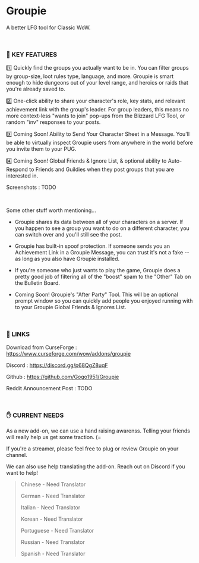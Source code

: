 # Groupie

A better LFG tool for Classic WoW.

<br>

### :gem:  **KEY FEATURES**

:one:  Quickly find the groups you actually want to be in. You can filter groups by group-size, loot rules type, language, and more. Groupie is smart enough to hide dungeons out of your level range, and heroics or raids that you're already saved to.

:two:  One-click ability to share your character's role, key stats, and relevant achievement link with the group's leader. For group leaders, this means no more context-less "wants to join" pop-ups from the Blizzard LFG Tool, or random "inv" responses to your posts.

:three:  Coming Soon! Ability to Send Your Character Sheet in a Message. You'll be able to virtually inspect Groupie users from anywhere in the world before you invite them to your PUG.

:four:  Coming Soon! Global Friends & Ignore List, & optional ability to Auto-Respond to Friends and Guildies when they post groups that you are interested in.

Screenshots : TODO

<br>

Some other stuff worth mentioning...

* Groupie shares its data between all of your characters on a server. If you happen to see a group you want to do on a different character, you can switch over and you'll still see the post.

* Groupie has built-in spoof protection. If someone sends you an Achievement Link in a Groupie Message, you can trust it's not a fake -- as long as you also have Groupie installed.

* If you're someone who just wants to play the game, Groupie does a pretty good job of filtering all of the "boost" spam to the "Other" Tab on the Bulletin Board.

* Coming Soon! Groupie's "After Party" Tool. This will be an optional prompt window so you can quickly add people you enjoyed running with to your Groupie Global Friends & Ignores List.

<br>

### :link:  **LINKS**

Download from CurseForge : https://www.curseforge.com/wow/addons/groupie

Discord : https://discord.gg/p68QgZ8uqF

Github : https://github.com/Gogo1951/Groupie

Reddit Announcement Post : TODO

<br>

### :hand:  **CURRENT NEEDS**

As a new add-on, we can use a hand raising awarenss. Telling your friends will really help us get some traction. (=

If you're a streamer, please feel free to plug or review Groupie on your channel.

We can also use help translating the add-on. Reach out on Discord if you want to help!

> Chinese - Need Translator
> 
> German - Need Translator
> 
> Italian - Need Translator
> 
> Korean - Need Translator
> 
> Portuguese - Need Translator
> 
> Russian - Need Translator
> 
> Spanish - Need Translator
